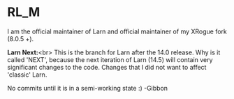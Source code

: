# RL_M
I am the official maintainer of Larn and official maintainer of my XRogue fork (8.0.5 +).

<b>Larn Next:</b><br\>
This is the branch for Larn after the 14.0 release.  Why is it called 'NEXT', because the next iteration of Larn (14.5) will contain very significant changes to the code.  Changes that I did not want to affect 'classic' Larn.

No commits until it is in a semi-working state :)
-Gibbon
